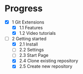 Progress
========

- [x] 1 Git Extensions
  - [x] 1.1 Features
  - [x] 1.2 Video tutorials
- [ ] 2 Getting started
  - [x] 2.1 Install
  - [ ] 2.2 Settings
  - [ ] 2.3 Start Page
  - [x] 2.4 Clone existing repository
  - [x] 2.5 Create new repository
